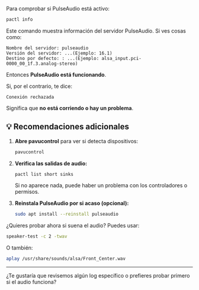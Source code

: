 

Para comprobar si PulseAudio está activo:

```bash
pactl info
```

Este comando muestra información del servidor PulseAudio. Si ves cosas como:

```
Nombre del servidor: pulseaudio
Versión del servidor: ...(Ejemplo: 16.1)
Destino por defecto: : ...(Ejemplo: alsa_input.pci-0000_00_1f.3.analog-stereo)
```

Entonces **PulseAudio está funcionando**.

Si, por el contrario, te dice:

```
Conexión rechazada
```

Significa que **no está corriendo o hay un problema**.

## 💡 Recomendaciones adicionales

1. **Abre pavucontrol** para ver si detecta dispositivos:

   ```bash
   pavucontrol
   ```

2. **Verifica las salidas de audio:**

   ```bash
   pactl list short sinks
   ```

   Si no aparece nada, puede haber un problema con los controladores o permisos.

3. **Reinstala PulseAudio por si acaso (opcional):**

   ```bash
   sudo apt install --reinstall pulseaudio
   ```



¿Quieres probar ahora si suena el audio? Puedes usar:

```bash
speaker-test -c 2 -twav
```

O también:

```bash
aplay /usr/share/sounds/alsa/Front_Center.wav
```

---

¿Te gustaría que revisemos algún log específico o prefieres probar primero si el audio funciona?
